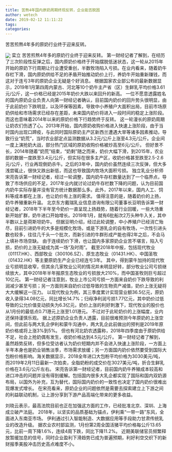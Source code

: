 ```yaml
---
title: 苦熬4年国内原奶周期终现反转，企业能否脱困
author: wetech
date: 2019-02-12 11:11:22
tags: 
categories: 
---
```

苦苦煎熬4年多的原奶行业终于迎来反转。
<!-- more -->
<img align="center" border="0" src="https://imgcdn.yicai.com/uppics/images/2019/02/292e256d4297c66063a24a06b96684dd.jpg" />
栾立
苦苦煎熬4年多的原奶行业终于迎来反转。
第一财经记者了解到，在经历了三次阶段性反弹之后，国内原奶价格终于开始摆脱低迷状态，这一轮从2015年开始的原奶下行周期让行业遭受重创，半数牧场陷入亏损。在业内看来，随着奶牛存栏下滑，国内原奶供给不足的矛盾开始推动奶价上行，养奶牛开始重新赚钱，而这对于连亏3年的原奶企业无疑是个好消息。
根据国家农业部公布的最新数据显示，2019年1月第四周内蒙古、河北等10个奶牛主产省（区）生鲜乳平均价格3.61元/公斤，这一价格已经是2015年奶价大跌以来回升的新高。
一位不愿意透露姓名的国内原奶企业负责人向第一财经记者确认，目前国内奶价的回升势头很明显，由于此前奶价下跌明显，以及环保等因素，导致中小养殖户大面积出局，目前市场原奶供给和市场需求已经存在差距，未来国内奶价将进入一段时间的稳定上涨阶段。
而这也意味着2014年以来的原奶价格下行趋势终于反转。
这一轮漫长的原奶周期让奶农们伤透了心。2013年开始，国内原奶收购价格进入快速上涨阶段，由于当时国内出现口蹄疫，与此同时国际原奶主产区新西兰遭遇大旱等诸多因素推动，导致行业“奶荒”，当时农业部定点监测数据从3.2元/公斤上涨至4.3元/公斤。企业间一度上演抢奶大战，部分热门区域的原奶收购价格被炒高至6元/公斤。
但好景不长，2014年随着“奶荒”结束，“奶剩”随之而来，奶价大幅下滑，到2015年，农业部的数据一度跌至3.4元/公斤，但实际在很多主产区，收奶价格甚至跌至2.5-2.6元/公斤，行业再现倒奶杀牛。之后的3年中，国内奶价虽然连续三次反弹，但大多浅尝辄止，很快又跌出新低，而这也导致国内牧场大面积亏损。
独立乳业分析师宋亮告诉第一财经记者，经过一轮调整，国内奶牛存栏数量达到了一个临界点，导致了市场供应的不足，2017年业内就讨论过奶牛存栏数下降的问题，认为目前国内奶牛实际存量并没有官方统计数据那么多。此外，2017年以来，国内人工、饲料等成本都在上涨，也让奶价有上涨的需求。
值得注意的是，随着奶价的上扬，奶牛养殖重新升温。
北京东方戴瑞乳业信息咨询有限公司董事长豆明告诉第一财经记者，2018年下半年至今奶价一直呈现上扬趋势，随着行业回暖，一些大场重新开始扩群，奶牛进口开始增长。2019年1月，就有6批船次2万头种牛入关，其中半数以上是荷斯坦奶牛。
但据豆明介绍，经过此轮调整，中小养殖户已经消亡殆尽，目前引进奶牛的大多是规模化牧场，或是下游乳企的自有牧场，一次性引进头数也较多，往往几千头一个批次，而新引进的牛群形成产能也得2年之后，不会马上填补市场空缺。
由于连续奶价下滑，也让国内多家原奶企业苦不堪言，陷入亏损，奶价的上涨无疑成为其一场“及时雨”。
截至2018年中报，包括现代牧业（01117.HK）、西部牧业（300106.SZ）、原生态牧业（01431.HK）、中国圣牧（01432.HK）等主要原奶生产企业已经连亏3年。
其中，得到蒙牛加持的现代牧业亏损明显收窄，但其余几家牧业公司的情况并未明显好转，部分牧业公司亏损继续放大，其中2018年半年报原生态牧业的亏损放大210%，而中国圣牧则巨亏超过10亿元。
第一财经记者注意到，牧业上市公司亏损一方面来自奶价下跌导致的利润减少甚至亏损；另一方面则来自奶价过低导致的生物资产减值，奶价上涨无疑将大大缓解这一压力。
以现代牧业为例，其三季度累计实现营业额36.5亿元，原奶收入录得34.08亿元，同比增长14.7%；归母净利润亏损1.77亿元，其中奶价过低导致的公允价值变动损失为6.3亿元，奶价上涨的利好刺激下，现代牧业的股价也从1月份的最低点0.71港元上涨至1.01港元。
不过对于此轮奶价的上涨幅度，业内还保持谨慎乐观。
据上述原奶企业负责人透露，目前很难预测今年原奶的上涨空间，但此前与两大乳企伊利和蒙牛沟通中，两大乳企此前做出的预判是2019年原奶价格或将上涨3%到5%。
但也有河北奶农透露称，2018年四季度由于原奶供给不足，社会上抢奶偶有发生，收奶价格达到4.5元/公斤。
第一财经记者了解到，虽然趋势反转，但多位受访者认为奶价短期内并不会进入快速上涨阶段，一方面上半年本身也是奶业销售淡季，市场需求放缓；另一方面国内奶价依然要受到国际大包粉价格影响。海关数据显示，2018全年进口大包粉平均价格为3030美元/吨，而2019年2月11日最新一次拍卖，全脂奶粉的成交价在3027美元/吨，折合生鲜乳价格在3.6元/公斤左右。
宋亮告诉第一财经记者，目前国内奶牛养殖成本较高和进口冲击的问题并没有得到缓解。包括国内很多大乳企都实现了国际和国内双奶源布局，以国外为补充，互为替代，国际国内奶价的一致性也决定了国内奶价很难出现爆发式增长。
在宋亮看来，原奶企业的问题依然是需要去探索建立上下游之间的利益联动机制，让上游分享到下游产品高端化带来的更多收益。
 
 
刘晓云表示，最高法院目前也正在加强这方面的工作，已经批准北京、深圳、上海成立破产法庭。
2018年，以坚实的品质基础为锚点，伊利乘“一带一路”东风，全面进入东南亚市场。
伊利通过引入智能制造、大数据应用等手段助力甘肃传统乳业的改造升级。
据农业农村部监测，1月份第2周全国活猪平均价格每公斤13.65元，比前一周下降1.6%，连续4周下跌，同比下降11.2%。
近期美联储官员频繁释放暂缓加息的信号，同时企业盈利下滑趋势已成为普遍预期，利好利空交织下的新财报季美股冲击历史高点难度不小。
